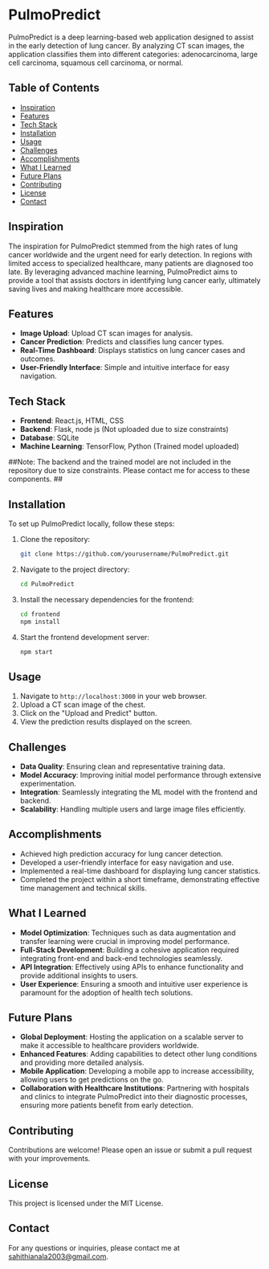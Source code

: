 # PulmoPredict

PulmoPredict is a deep learning-based web application designed to assist in the early detection of lung cancer. By analyzing CT scan images, the application classifies them into different categories: adenocarcinoma, large cell carcinoma, squamous cell carcinoma, or normal.

## Table of Contents

- [Inspiration](#inspiration)
- [Features](#features)
- [Tech Stack](#tech-stack)
- [Installation](#installation)
- [Usage](#usage)
- [Challenges](#challenges)
- [Accomplishments](#accomplishments)
- [What I Learned](#what-i-learned)
- [Future Plans](#future-plans)
- [Contributing](#contributing)
- [License](#license)
- [Contact](#contact)

## Inspiration

The inspiration for PulmoPredict stemmed from the high rates of lung cancer worldwide and the urgent need for early detection. In regions with limited access to specialized healthcare, many patients are diagnosed too late. By leveraging advanced machine learning, PulmoPredict aims to provide a tool that assists doctors in identifying lung cancer early, ultimately saving lives and making healthcare more accessible.

## Features

- **Image Upload**: Upload CT scan images for analysis.
- **Cancer Prediction**: Predicts and classifies lung cancer types.
- **Real-Time Dashboard**: Displays statistics on lung cancer cases and outcomes.
- **User-Friendly Interface**: Simple and intuitive interface for easy navigation.

## Tech Stack

- **Frontend**: React.js, HTML, CSS
- **Backend**: Flask, node js (Not uploaded due to size constraints)
- **Database**: SQLite
- **Machine Learning**: TensorFlow, Python (Trained model uploaded)

##Note: The backend and the trained model are not included in the repository due to size constraints. Please contact me for access to these components. ##

## Installation

To set up PulmoPredict locally, follow these steps:

1. Clone the repository:
    ```bash
    git clone https://github.com/yourusername/PulmoPredict.git
    ```
2. Navigate to the project directory:
    ```bash
    cd PulmoPredict
    ```
3. Install the necessary dependencies for the frontend:
    ```bash
    cd frontend
    npm install
    ```
4. Start the frontend development server:
    ```bash
    npm start
    ```



## Usage

1. Navigate to `http://localhost:3000` in your web browser.
2. Upload a CT scan image of the chest.
3. Click on the "Upload and Predict" button.
4. View the prediction results displayed on the screen.

## Challenges

- **Data Quality**: Ensuring clean and representative training data.
- **Model Accuracy**: Improving initial model performance through extensive experimentation.
- **Integration**: Seamlessly integrating the ML model with the frontend and backend.
- **Scalability**: Handling multiple users and large image files efficiently.

## Accomplishments

- Achieved high prediction accuracy for lung cancer detection.
- Developed a user-friendly interface for easy navigation and use.
- Implemented a real-time dashboard for displaying lung cancer statistics.
- Completed the project within a short timeframe, demonstrating effective time management and technical skills.

## What I Learned

- **Model Optimization**: Techniques such as data augmentation and transfer learning were crucial in improving model performance.
- **Full-Stack Development**: Building a cohesive application required integrating front-end and back-end technologies seamlessly.
- **API Integration**: Effectively using APIs to enhance functionality and provide additional insights to users.
- **User Experience**: Ensuring a smooth and intuitive user experience is paramount for the adoption of health tech solutions.

## Future Plans

- **Global Deployment**: Hosting the application on a scalable server to make it accessible to healthcare providers worldwide.
- **Enhanced Features**: Adding capabilities to detect other lung conditions and providing more detailed analysis.
- **Mobile Application**: Developing a mobile app to increase accessibility, allowing users to get predictions on the go.
- **Collaboration with Healthcare Institutions**: Partnering with hospitals and clinics to integrate PulmoPredict into their diagnostic processes, ensuring more patients benefit from early detection.

## Contributing

Contributions are welcome! Please open an issue or submit a pull request with your improvements.

## License

This project is licensed under the MIT License.

## Contact

For any questions or inquiries, please contact me at [sahithianala2003@gmail.com](mailto:sahithianala2003@gmail.com).
